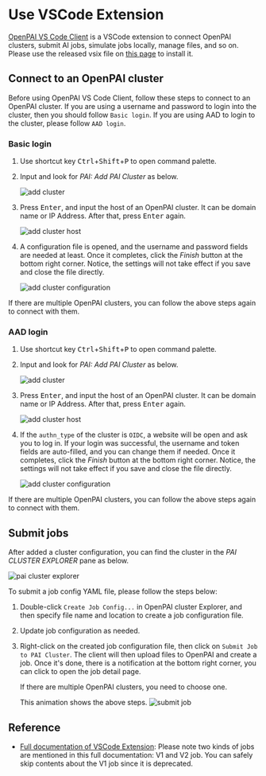 # Use VSCode Extension

[OpenPAI VS Code Client](https://github.com/microsoft/openpaivscode) is a VSCode extension to connect OpenPAI clusters, submit AI jobs, simulate jobs locally, manage files, and so on. Please use the released vsix file on [this page](https://github.com/microsoft/openpaivscode/releases) to install it.

## Connect to an OpenPAI cluster

Before using OpenPAI VS Code Client, follow these steps to connect to an OpenPAI cluster. If you are using a username and password to login into the cluster, then you should follow `Basic login`. If you are using AAD to login to the cluster, please follow `AAD login`.

### Basic login

1. Use shortcut key <kbd>Ctrl</kbd>+<kbd>Shift</kbd>+<kbd>P</kbd> to open command palette.
2. Input and look for *PAI: Add PAI Cluster* as below.

    ![add cluster](https://raw.githubusercontent.com/Microsoft/openpaivscode/0.3.0/assets/add_cluster.png)

3. Press <kbd>Enter</kbd>, and input the host of an OpenPAI cluster. It can be domain name or IP Address. After that, press <kbd>Enter</kbd> again.

    ![add cluster host](https://raw.githubusercontent.com/Microsoft/openpaivscode/0.3.0/assets/add_cluster_host.png)

4. A configuration file is opened, and the username and password fields are needed at least. Once it completes, click the *Finish* button at the bottom right corner. Notice, the settings will not take effect if you save and close the file directly.

    ![add cluster configuration](https://raw.githubusercontent.com/Microsoft/openpaivscode/0.3.0/assets/add-cluster-finish.png)

If there are multiple OpenPAI clusters, you can follow the above steps again to connect with them.

### AAD login

1. Use shortcut key <kbd>Ctrl</kbd>+<kbd>Shift</kbd>+<kbd>P</kbd> to open command palette.
2. Input and look for *PAI: Add PAI Cluster* as below.

    ![add cluster](https://raw.githubusercontent.com/Microsoft/openpaivscode/0.3.0/assets/add_cluster.png)

3. Press <kbd>Enter</kbd>, and input the host of an OpenPAI cluster. It can be domain name or IP Address. After that, press <kbd>Enter</kbd> again.

    ![add cluster host](https://raw.githubusercontent.com/Microsoft/openpaivscode/0.3.0/assets/add_cluster_host.png)


4. If the `authn_type` of the cluster is `OIDC`, a website will be open and ask you to log in. If your login was successful, the username and token fields are auto-filled, and you can change them if needed. Once it completes, click the *Finish* button at the bottom right corner. Notice, the settings will not take effect if you save and close the file directly.

    ![add cluster configuration](https://raw.githubusercontent.com/Microsoft/openpaivscode/0.3.0/assets/add_aad_cluster.gif)

If there are multiple OpenPAI clusters, you can follow the above steps again to connect with them.

## Submit jobs

After added a cluster configuration, you can find the cluster in the *PAI CLUSTER EXPLORER* pane as below.

![pai cluster explorer](https://raw.githubusercontent.com/Microsoft/openpaivscode/0.3.0/assets/pai_cluster_explorer.png)


To submit a job config YAML file, please follow the steps below:

1. Double-click `Create Job Config...` in OpenPAI cluster Explorer, and then specify file name and location to create a job configuration file.
2. Update job configuration as needed.
3. Right-click on the created job configuration file, then click on `Submit Job to PAI Cluster`. The client will then upload files to OpenPAI and create a job. Once it's done, there is a notification at the bottom right corner, you can click to open the job detail page.


    If there are multiple OpenPAI clusters, you need to choose one.

    This animation shows the above steps.
    ![submit job](https://raw.githubusercontent.com/Microsoft/openpaivscode/0.3.0/assets/submit-job-v2.gif)


## Reference

  - [Full documentation of VSCode Extension](https://github.com/microsoft/openpaivscode/blob/master/README.md): Please note two kinds of jobs are mentioned in this full documentation: V1 and V2 job. You can safely skip contents about the V1 job since it is deprecated.
